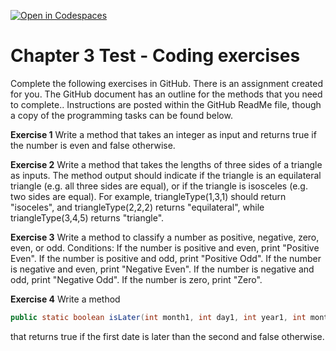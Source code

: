 [![Open in Codespaces](https://classroom.github.com/assets/launch-codespace-2972f46106e565e64193e422d61a12cf1da4916b45550586e14ef0a7c637dd04.svg)](https://classroom.github.com/open-in-codespaces?assignment_repo_id=17347117)
# Chapter 3 Test - Coding exercises

Complete the following exercises in GitHub. There is an assignment created for you.
The GitHub document has an outline for the methods that you need to complete..
Instructions are posted within the GitHub ReadMe file, though a copy of the programming tasks can be found below.

**Exercise 1**
Write a method that takes an integer as input and returns true if the number is even and false otherwise.


**Exercise 2**
Write a method that takes the lengths of three sides of a triangle as inputs. The method output should indicate if the triangle is an equilateral triangle (e.g. all three sides are equal), or if the triangle is isosceles (e.g. two sides are equal). For example, triangleType(1,3,1) should return "isoceles", and triangleType(2,2,2) returns "equilateral", while triangleType(3,4,5) returns "triangle".



**Exercise 3**
Write a method to classify a number as positive, negative, zero, even, or odd.
Conditions:
If the number is positive and even, print "Positive Even".
If the number is positive and odd, print "Positive Odd".
If the number is negative and even, print "Negative Even".
If the number is negative and odd, print "Negative Odd".
If the number is zero, print "Zero".



**Exercise 4**
Write a method
```java
public static boolean isLater(int month1, int day1, int year1, int month2, int day2, int year2)
```
that returns true if the first date is later than the second and false otherwise.


    
